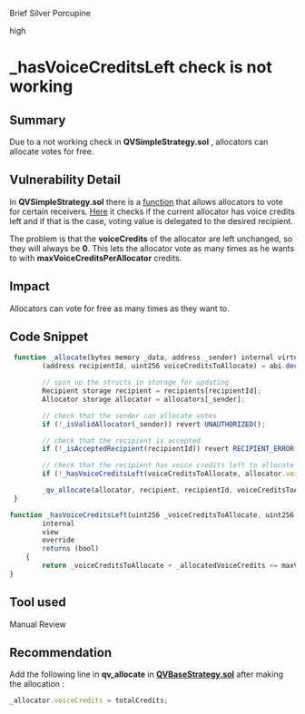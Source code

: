 Brief Silver Porcupine

high

# _hasVoiceCreditsLeft check is not working
## Summary
Due to a not working check in **QVSimpleStrategy.sol** , allocators can allocate votes for free.

## Vulnerability Detail
In **QVSimpleStrategy.sol** there is a [function](https://github.com/allo-protocol/allo-v2/blob/8a41a342a0de7a2d5d7dbc5395d1da44cb811348/contracts/strategies/qv-simple/QVSimpleStrategy.sol#L107-L124) that allows allocators to vote for certain receivers.  [Here](https://github.com/allo-protocol/allo-v2/blob/8a41a342a0de7a2d5d7dbc5395d1da44cb811348/contracts/strategies/qv-simple/QVSimpleStrategy.sol#L121)  it checks if the current allocator has voice credits left and if that is the case, voting value is delegated to the desired recipient. 

The problem is that the **voiceCredits** of the allocator are left unchanged, so they will always be **0**. This lets the allocator vote as many times as he wants to with **maxVoiceCreditsPerAllocator** credits.


## Impact

Allocators can vote for free as many times as they want to.

## Code Snippet

```jsx
 function _allocate(bytes memory _data, address _sender) internal virtual override {
        (address recipientId, uint256 voiceCreditsToAllocate) = abi.decode(_data, (address, uint256));

        // spin up the structs in storage for updating
        Recipient storage recipient = recipients[recipientId];
        Allocator storage allocator = allocators[_sender];

        // check that the sender can allocate votes
        if (!_isValidAllocator(_sender)) revert UNAUTHORIZED();

        // check that the recipient is accepted
        if (!_isAcceptedRecipient(recipientId)) revert RECIPIENT_ERROR(recipientId);

        // check that the recipient has voice credits left to allocate
        if (!_hasVoiceCreditsLeft(voiceCreditsToAllocate, allocator.voiceCredits)) revert INVALID();

        _qv_allocate(allocator, recipient, recipientId, voiceCreditsToAllocate, _sender);
 }
```

```jsx
function _hasVoiceCreditsLeft(uint256 _voiceCreditsToAllocate, uint256 _allocatedVoiceCredits)
        internal
        view
        override
        returns (bool)
    {
        return _voiceCreditsToAllocate + _allocatedVoiceCredits <= maxVoiceCreditsPerAllocator;
}
```

## Tool used

Manual Review

## Recommendation

Add the following line in **qv_allocate** in [**QVBaseStrategy.sol**](https://github.com/allo-protocol/allo-v2/blob/8a41a342a0de7a2d5d7dbc5395d1da44cb811348/contracts/strategies/qv-base/QVBaseStrategy.sol#L531) after making the allocation : 

```jsx
_allocator.voiceCredits = totalCredits;
```
